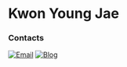 # Kwon Young Jae

### Contacts
[![Email](https://img.shields.io/badge/Email-NESOY-00059f.svg)](mailto:kyoje11@naver.com)
[![Blog](https://img.shields.io/badge/Blog-nesoy.github.io-0229bf.svg)](https://nesoy.github.io/)
